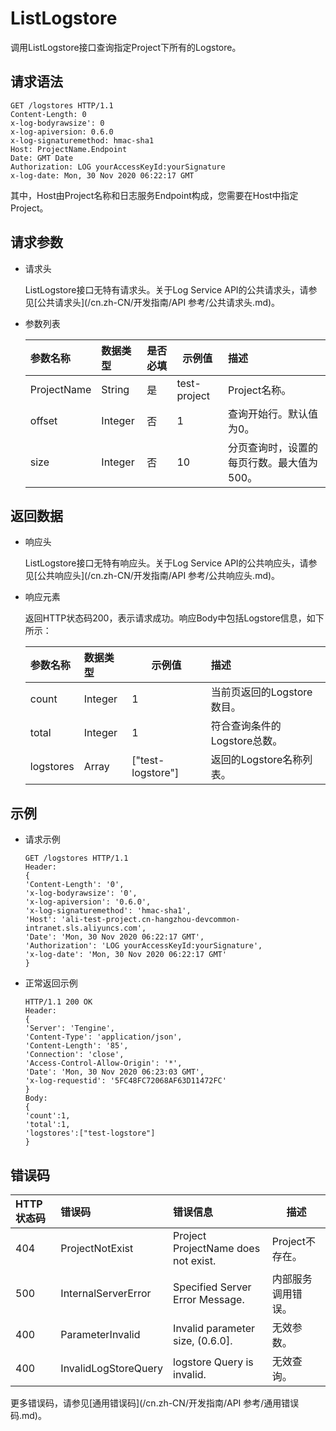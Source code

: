 # ListLogstore

调用ListLogstore接口查询指定Project下所有的Logstore。

## 请求语法

```
GET /logstores HTTP/1.1
Content-Length: 0
x-log-bodyrawsize': 0
x-log-apiversion: 0.6.0
x-log-signaturemethod: hmac-sha1
Host: ProjectName.Endpoint
Date: GMT Date
Authorization: LOG yourAccessKeyId:yourSignature
x-log-date: Mon, 30 Nov 2020 06:22:17 GMT         
```

其中，Host由Project名称和日志服务Endpoint构成，您需要在Host中指定Project。

## 请求参数

-   请求头

    ListLogstore接口无特有请求头。关于Log Service API的公共请求头，请参见[公共请求头](/cn.zh-CN/开发指南/API 参考/公共请求头.md)。

-   参数列表

    |参数名称|数据类型|是否必填|示例值|描述|
    |:---|:---|:---|---|:-|
    |ProjectName|String|是|test-project|Project名称。|
    |offset|Integer|否|1|查询开始行。默认值为0。|
    |size|Integer|否|10|分页查询时，设置的每页行数。最大值为500。|


## 返回数据

-   响应头

    ListLogstore接口无特有响应头。关于Log Service API的公共响应头，请参见[公共响应头](/cn.zh-CN/开发指南/API 参考/公共响应头.md)。

-   响应元素

    返回HTTP状态码200，表示请求成功。响应Body中包括Logstore信息，如下所示：

    |参数名称|数据类型|示例值|描述|
    |:---|:---|---|:-|
    |count|Integer|1|当前页返回的Logstore数目。|
    |total|Integer|1|符合查询条件的Logstore总数。|
    |logstores|Array|\["test-logstore"\]|返回的Logstore名称列表。|


## 示例

-   请求示例

    ```
    GET /logstores HTTP/1.1
    Header: 
    {
    'Content-Length': '0',
    'x-log-bodyrawsize': '0',
    'x-log-apiversion': '0.6.0',
    'x-log-signaturemethod': 'hmac-sha1',
    'Host': 'ali-test-project.cn-hangzhou-devcommon-intranet.sls.aliyuncs.com',
    'Date': 'Mon, 30 Nov 2020 06:22:17 GMT',
    'Authorization': 'LOG yourAccessKeyId:yourSignature',
    'x-log-date': 'Mon, 30 Nov 2020 06:22:17 GMT'
    }
    ```

-   正常返回示例

    ```
    HTTP/1.1 200 OK
    Header: 
    {
    'Server': 'Tengine',
    'Content-Type': 'application/json',
    'Content-Length': '85',
    'Connection': 'close',
    'Access-Control-Allow-Origin': '*',
    'Date': 'Mon, 30 Nov 2020 06:23:03 GMT',
    'x-log-requestid': '5FC48FC72068AF63D11472FC'
    }
    Body:
    {
    'count':1,
    'total':1,
    'logstores':["test-logstore"]
    }
    ```


## 错误码

|HTTP状态码|错误码|错误信息|描述|
|:------|:--|:---|--|
|404|ProjectNotExist|Project ProjectName does not exist.|Project不存在。|
|500|InternalServerError|Specified Server Error Message.|内部服务调用错误。|
|400|ParameterInvalid|Invalid parameter size, \(0.6.0\].|无效参数。|
|400|InvalidLogStoreQuery|logstore Query is invalid.|无效查询。|

更多错误码，请参见[通用错误码](/cn.zh-CN/开发指南/API 参考/通用错误码.md)。


